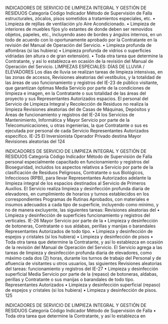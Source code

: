 
INDICADORES DE SERVICIO DE LIMPIEZA INTEGRAL Y GESTIÓN DE RESIDUOS
Categoría
Código Indicador Método de Supervisión
de Falla
estructurales, zócalos, pisos sometidos a
tratamientos especiales, etc.
• Limpieza de rejillas de ventilación y/o
Aire Acondicionado.
• Limpieza de interiores de muebles
fijos y/o estantes de donde deben ser
removidos objetos, papeles, etc.,
incluyendo aseo de bordes y ángulos
internos, en un todo de acuerdo con lo
oportunamente aprobado por la
Contratante en la revisión del Manual de
Operación del Servicio.
• Limpieza profunda de alfombras (si
las hubiera)
• Limpieza profunda de vidrios o
superficies vidriadas (en altura o de gran
extensión).
• Toda otra tarea que determine la
Contratante, y así lo establezca en
ocasión de la revisión del Manual de
Operación del Servicio.
LIMPIEZAS ESPECIALES: DÍAS DE LLUVIA / ELEVADORES
Los días de lluvia se realizan tareas de limpieza
intensivas, en las zonas de accesos, Revisiones aleatorias del
vestíbulos, y la totalidad de las áreas de uso funcionamiento y registros del
IE-23 de público visitante, que garantizan óptimas Media Servicio por parte de la
condiciones de limpieza e imagen, en la Contratante o sus
totalidad de las áreas del proyecto y sus Representantes Autorizados
espacios.
El personal del Servicio de Limpieza Integral y
Recolección de Residuos no realiza la limpieza Revisiones aleatorias del
de Casas de Máquinas, Depósitos y Áreas de funcionamiento y registros del
IE-24 los Servicios de Mantenimiento, Informática y Mayor Servicio por parte de la
Telecomunicaciones, u otras ingenierías, la que Contratante o sus
es ejecutada por personal de cada Servicio Representantes Autorizados
específico.
IE-25 El Inversionista Operador Privado destina Mayor Revisiones aleatorias del
124

INDICADORES DE SERVICIO DE LIMPIEZA INTEGRAL Y GESTIÓN DE RESIDUOS
Categoría
Código Indicador Método de Supervisión
de Falla
personal especialmente capacitado en funcionamiento y registros del
Bioseguridad, incluidos los aspectos relativos a Servicio por parte de la
clasificación de Residuos Peligrosos, Contratante o sus
Biológicos, Infecciosos (RPBI), para llevar Representantes Autorizados
adelante la limpieza integral de los espacios
destinados al Servicio de Primeros Auxilios.
El Servicio realiza limpieza y desinfección
profunda diaria de elevadores, en cumplimiento
de horarios y turnos establecidos en los
correspondientes Programas de Rutinas
Aprobados, con materiales e insumos
adecuados a cada tipo de superficie,
incluyendo como mínimo, y no de manera
excluyente, las siguientes tareas:
Revisiones aleatorias del
• Limpieza y desinfección de superficies
funcionamiento y registros del
verticales.
IE-26 Mayor Servicio por parte de la
• Limpieza y desinfección de botoneras,
Contratante o sus
aldabas, perillas y manijas o barandales
Representantes Autorizados
de todo tipo.
• Limpieza y desinfección de espejos y
cristales (si los hubiera)
• Limpieza y desinfección de pisos
• Toda otra tarea que determine la
Contratante, y así lo establezca en
ocasión de la revisión del Manual de
Operación del Servicio.
El Servicio agrega a las tareas de limpieza y
desinfección profunda diaria de elevadores,
como máximo cada dos (2) horas, durante los
turnos de trabajo del Personal y de afluencia
de visitantes u otros usuarios, las siguientes Revisiones aleatorias del
tareas: funcionamiento y registros del
IE-27 • Limpieza y desinfección superficial Media Servicio por parte de la
(repaso) de botoneras, aldabas, perillas y Contratante o sus
manijas o barandales de todo tipo. Representantes Autorizados
• Limpieza y desinfección superficial
(repaso) de espejos y cristales (si los
hubiera)
• Limpieza y desinfección de pisos.
125

INDICADORES DE SERVICIO DE LIMPIEZA INTEGRAL Y GESTIÓN DE RESIDUOS
Categoría
Código Indicador Método de Supervisión
de Falla
• Toda otra tarea que determine la
Contratante, y así lo establezca en
